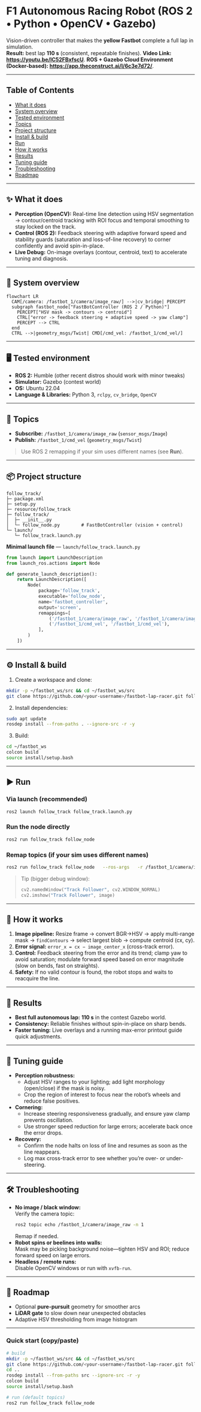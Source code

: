 # F1 Autonomous Racing Robot (ROS 2 • Python • OpenCV • Gazebo)

Vision-driven controller that makes the **yellow Fastbot** complete a full lap in simulation.  
**Result:** best lap **110 s** (consistent, repeatable finishes).
**Video Link: https://youtu.be/lC52FBxfscU**.
**ROS + Gazebo Cloud Environment (Docker-based): https://app.theconstruct.ai/l/6c3e7d72/**.

---

## Table of Contents
- [What it does](#-what-it-does)
- [System overview](#-system-overview)
- [Tested environment](#-tested-environment)
- [Topics](#-topics)
- [Project structure](#-project-structure)
- [Install & build](#-install--build)
- [Run](#-run)
- [How it works](#-how-it-works)
- [Results](#-results)
- [Tuning guide](#-tuning-guide)
- [Troubleshooting](#-troubleshooting)
- [Roadmap](#-roadmap)


---

## ✨ What it does
- **Perception (OpenCV):** Real-time line detection using HSV segmentation → contour/centroid tracking with ROI focus and temporal smoothing to stay locked on the track.
- **Control (ROS 2):** Feedback steering with adaptive forward speed and stability guards (saturation and loss-of-line recovery) to corner confidently and avoid spin-in-place.
- **Live Debug:** On-image overlays (contour, centroid, text) to accelerate tuning and diagnosis.

---

## 🧱 System overview
```mermaid
flowchart LR
  CAM[/camera: /fastbot_1/camera/image_raw/] -->|cv_bridge| PERCEPT
  subgraph fastbot_node["FastBotController (ROS 2 / Python)"]
    PERCEPT["HSV mask -> contours -> centroid"]
    CTRL["error -> feedback steering + adaptive speed -> yaw clamp"]
    PERCEPT --> CTRL
  end
  CTRL -->|geometry_msgs/Twist| CMD[/cmd_vel: /fastbot_1/cmd_vel/]
```

---

## 🖥️ Tested environment
- **ROS 2:** Humble (other recent distros should work with minor tweaks)
- **Simulator:** Gazebo (contest world)
- **OS:** Ubuntu 22.04
- **Language & Libraries:** Python 3, `rclpy`, `cv_bridge`, `OpenCV`

---

## 🔌 Topics
- **Subscribe:** `/fastbot_1/camera/image_raw` (`sensor_msgs/Image`)
- **Publish:** `/fastbot_1/cmd_vel` (`geometry_msgs/Twist`)

> Use ROS 2 remapping if your sim uses different names (see **Run**).

---

## 📦 Project structure
```
follow_track/
├─ package.xml
├─ setup.py
├─ resource/follow_track
├─ follow_track/
│  ├─ __init__.py
│  └─ follow_node.py        # FastBotController (vision + control)
└─ launch/
   └─ follow_track.launch.py
```

**Minimal launch file** — `launch/follow_track.launch.py`
```python
from launch import LaunchDescription
from launch_ros.actions import Node

def generate_launch_description():
    return LaunchDescription([
        Node(
            package='follow_track',
            executable='follow_node',
            name='fastbot_controller',
            output='screen',
            remappings=[
                ('/fastbot_1/camera/image_raw', '/fastbot_1/camera/image_raw'),
                ('/fastbot_1/cmd_vel', '/fastbot_1/cmd_vel'),
            ],
        )
    ])
```

---

## ⚙️ Install & build
1) Create a workspace and clone:
```bash
mkdir -p ~/fastbot_ws/src && cd ~/fastbot_ws/src
git clone https://github.com/<your-username>/fastbot-lap-racer.git follow_track
```

2) Install dependencies:
```bash
sudo apt update
rosdep install --from-paths . --ignore-src -r -y
```

3) Build:
```bash
cd ~/fastbot_ws
colcon build
source install/setup.bash
```

---

## ▶️ Run

### Via launch (recommended)
```bash
ros2 launch follow_track follow_track.launch.py
```

### Run the node directly
```bash
ros2 run follow_track follow_node
```

### Remap topics (if your sim uses different names)
```bash
ros2 run follow_track follow_node   --ros-args   -r /fastbot_1/camera/image_raw:=/camera/image_raw   -r /fastbot_1/cmd_vel:=/cmd_vel
```

> Tip (bigger debug window):  
> ```python
> cv2.namedWindow("Track Follower", cv2.WINDOW_NORMAL)
> cv2.imshow("Track Follower", image)
> ```

---

## 🧪 How it works
1. **Image pipeline:** Resize frame → convert BGR→HSV → apply multi-range mask → `findContours` → select largest blob → compute centroid (cx, cy).
2. **Error signal:** `error_x = cx − image_center_x` (cross-track error).
3. **Control:** Feedback steering from the error and its trend; clamp yaw to avoid saturation; modulate forward speed based on error magnitude (slow on bends, fast on straights).
4. **Safety:** If no valid contour is found, the robot stops and waits to reacquire the line.

---

## 🎯 Results
- **Best full autonomous lap:** **110 s** in the contest Gazebo world.
- **Consistency:** Reliable finishes without spin-in-place on sharp bends.
- **Faster tuning:** Live overlays and a running max-error printout guide quick adjustments.

---

## 🔧 Tuning guide
- **Perception robustness:**  
  - Adjust HSV ranges to your lighting; add light morphology (open/close) if the mask is noisy.  
  - Crop the region of interest to focus near the robot’s wheels and reduce false positives.
- **Cornering:**  
  - Increase steering responsiveness gradually, and ensure yaw clamp prevents oscillation.  
  - Use stronger speed reduction for large errors; accelerate back once the error drops.
- **Recovery:**  
  - Confirm the node halts on loss of line and resumes as soon as the line reappears.  
  - Log max cross-track error to see whether you’re over- or under-steering.

---

## 🛠️ Troubleshooting
- **No image / black window:**  
  Verify the camera topic:  
  ```bash
  ros2 topic echo /fastbot_1/camera/image_raw -n 1
  ```
  Remap if needed.
- **Robot spins or beelines into walls:**  
  Mask may be picking background noise—tighten HSV and ROI; reduce forward speed on large errors.
- **Headless / remote runs:**  
  Disable OpenCV windows or run with `xvfb-run`.

---

## 🚧 Roadmap
- Optional **pure-pursuit** geometry for smoother arcs  
- **LiDAR gate** to slow down near unexpected obstacles  
- Adaptive HSV thresholding from image histogram

---

### Quick start (copy/paste)
```bash
# build
mkdir -p ~/fastbot_ws/src && cd ~/fastbot_ws/src
git clone https://github.com/<your-username>/fastbot-lap-racer.git follow_track
cd ..
rosdep install --from-paths src --ignore-src -r -y
colcon build
source install/setup.bash

# run (default topics)
ros2 run follow_track follow_node
```
